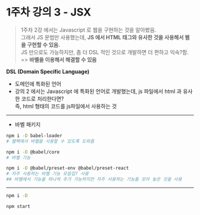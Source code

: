 # 1주차 강의 3 - JSX

> 1주차 2강 에서는 Javascript 로 웹을 구현하는 것을 알아봤음.   
> 그래서 JS 문법만 사용했는데, **JS 에서 HTML 태그와 유사한 것을 사용해서 웹을 구현할 수 있음.**  
> JS 만으로도 가능하지만, 좀 더 DSL 적인 것으로 개발하면 더 편하고 익숙?함.  
> => **바벨을 이용해서 해결할 수 있음**

**DSL (Domain Specific Language)**
- 도메인에 특화된 언어
- 강의 2 에서는 Javascript 에 특화된 언어로 개발했는데, js 파일에서 html 과 유사한 코드로 처리한다면?   
  즉, html 형태의 코드를 js파일에서 사용하는 것 

---
- 바벨 패키지
```sh
npm i -D babel-loader 
# 웹팩에서 바벨을 사용할 수 있도록 도와줌

npm i -D @babel/core
# 바벨 기능

npm i -D @babel/preset-env @babel/preset-react
# 자주 사용하는 바벨 기능 모음집? 사용 
## 바벨에서 기능을 하나씩 추가 가능하지만 자주 사용하는 기능들 모아 놓은 것을 사용
```
---


```sh
npm i -D
```

```sh
npm start
```
